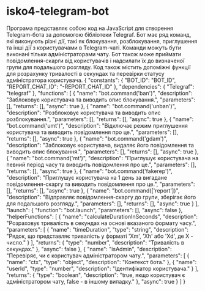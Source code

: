 # isko4-telegram-bot
Програма представляє собою код на JavaScript для створення Telegram-бота за допомогою бібліотеки Telegraf. Бот має ряд команд, які виконують різні дії, такі як блокування, розблокування, приглушення та інші дії з користувачами в Telegram-чаті. Команди можуть бути виконані тільки адміністраторами чату. Бот також може приймати повідомлення-скарги від користувачів і надсилати їх до визначеної групи для подальшого розгляду. Код також містить допоміжні функції для розрахунку тривалості в секундах та перевірки статусу адміністратора користувача.
{
  "constants": {
    "BOT_ID": "BOT_ID",
    "REPORT_CHAT_ID": "-REPORT_CHAT_ID"
  },
  "dependencies": {
    "Telegraf": "telegraf"
  },
  "functions": [
    {
      "name": "bot.command('ban')",
      "description": "Заблоковує користувача та виводить опис блокування.",
      "parameters": [],
      "returns": [],
      "async": true
    },
    {
      "name": "bot.command('unban')",
      "description": "Розблоковує користувача та виводить опис розблокування.",
      "parameters": [],
      "returns": [],
      "async": true
    },
    {
      "name": "bot.command('umt')",
      "description": "Відключає режим приглушення користувача та виводить повідомлення про це.",
      "parameters": [],
      "returns": [],
      "async": true
    },
    {
      "name": "bot.command('gdam')",
      "description": "Заблоковує користувача, видаляє його повідомлення та виводить опис блокування.",
      "parameters": [],
      "returns": [],
      "async": true
    },
    {
      "name": "bot.command('mt')",
      "description": "Приглушує користувача на певний період часу та виводить повідомлення про це.",
      "parameters": [],
      "returns": [],
      "async": true
    },
    {
      "name": "bot.command('fakerep')",
      "description": "Приглушує користувача на 1 день за вигадане повідомлення-скаргу та виводить повідомлення про це.",
      "parameters": [],
      "returns": [],
      "async": true
    },
    {
      "name": "bot.command(['report'])",
      "description": "Відправляє повідомлення-скаргу до групи, зберігає його для подальшого розгляду.",
      "parameters": [],
      "returns": [],
      "async": true
    }
  ],
  "launch": {
    "function": "bot.launch",
    "parameters": [],
    "async": false
  },
  "helperFunctions": [
    {
      "name": "calculateDurationInSeconds",
      "description": "Розраховує тривалість в секундах на основі вказаного формату часу.",
      "parameters": [
        {
          "name": "timeDuration",
          "type": "string",
          "description": "Рядок, що представляє тривалість у форматі 'Xm', 'Xh' або 'Xd', де X - число."
        }
      ],
      "returns": {
        "type": "number",
        "description": "Тривалість в секундах."
      },
      "async": false
    },
    {
      "name": "isAdmin",
      "description": "Перевіряє, чи є користувач адміністратором чату.",
      "parameters": [
        {
          "name": "ctx",
          "type": "object",
          "description": "Контекст бота."
        },
        {
          "name": "userId",
          "type": "number",
          "description": "Ідентифікатор користувача."
        }
      ],
      "returns": {
        "type": "boolean",
        "description": "true, якщо користувач є адміністратором чату, false - в іншому випадку."
      },
      "async": true
    }
  ]
}
